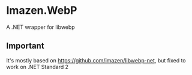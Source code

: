 # Imazen.WebP
A .NET wrapper for libwebp

## Important
It's mostly based on https://github.com/imazen/libwebp-net, but fixed to work on .NET Standard 2
